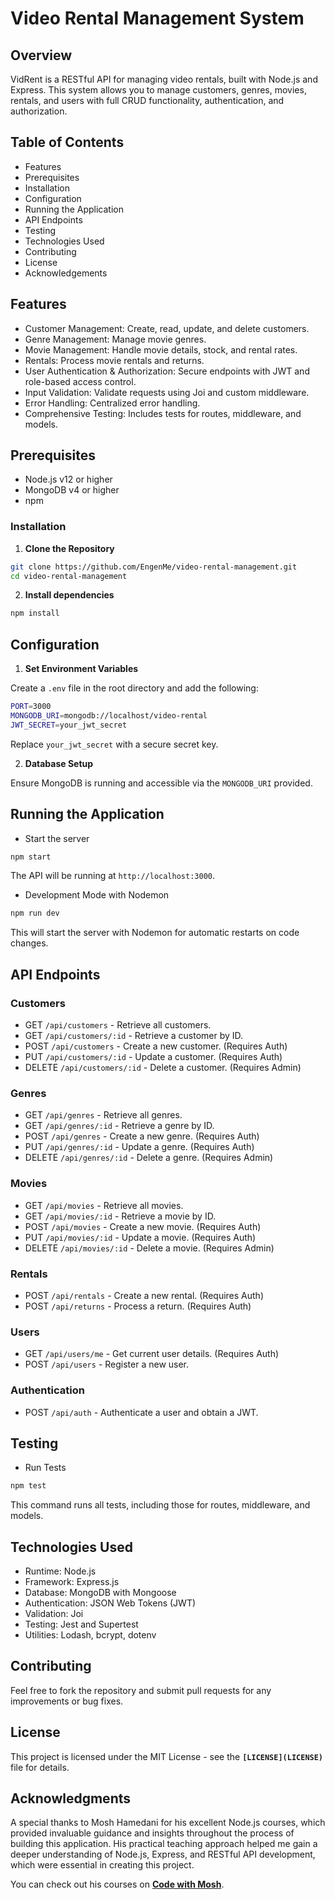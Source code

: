 # Video Rental Management System

## Overview

VidRent is a RESTful API for managing video rentals, built with Node.js and Express. This system allows you to manage customers, genres, movies, rentals, and users with full CRUD functionality, authentication, and authorization.

## Table of Contents

- Features
- Prerequisites
- Installation
- Configuration
- Running the Application
- API Endpoints
- Testing
- Technologies Used
- Contributing
- License
- Acknowledgements

## Features

- Customer Management: Create, read, update, and delete customers.
- Genre Management: Manage movie genres.
- Movie Management: Handle movie details, stock, and rental rates.
- Rentals: Process movie rentals and returns.
- User Authentication & Authorization: Secure endpoints with JWT and role-based access control.
- Input Validation: Validate requests using Joi and custom middleware.
- Error Handling: Centralized error handling.
- Comprehensive Testing: Includes tests for routes, middleware, and models.

## Prerequisites

- Node.js v12 or higher
- MongoDB v4 or higher
- npm

### Installation

1. **Clone the Repository**

```bash
git clone https://github.com/EngenMe/video-rental-management.git
cd video-rental-management
```

2. **Install dependencies**

```bash
npm install
```

## Configuration

1. **Set Environment Variables**

Create a `.env` file in the root directory and add the following:

```bash
PORT=3000
MONGODB_URI=mongodb://localhost/video-rental
JWT_SECRET=your_jwt_secret
```

Replace `your_jwt_secret` with a secure secret key.

2. **Database Setup**

Ensure MongoDB is running and accessible via the `MONGODB_URI` provided.

## Running the Application

- Start the server

```bash
npm start
```

The API will be running at `http://localhost:3000`.

- Development Mode with Nodemon

```bash
npm run dev
```

This will start the server with Nodemon for automatic restarts on code changes.

## API Endpoints

### Customers

- GET `/api/customers` - Retrieve all customers.
- GET `/api/customers/:id` - Retrieve a customer by ID.
- POST `/api/customers` - Create a new customer. (Requires Auth)
- PUT `/api/customers/:id` - Update a customer. (Requires Auth)
- DELETE `/api/customers/:id` - Delete a customer. (Requires Admin)

### Genres

- GET `/api/genres` - Retrieve all genres.
- GET `/api/genres/:id` - Retrieve a genre by ID.
- POST `/api/genres` - Create a new genre. (Requires Auth)
- PUT `/api/genres/:id` - Update a genre. (Requires Auth)
- DELETE `/api/genres/:id` - Delete a genre. (Requires Admin)

### Movies

- GET `/api/movies` - Retrieve all movies.
- GET `/api/movies/:id` - Retrieve a movie by ID.
- POST `/api/movies` - Create a new movie. (Requires Auth)
- PUT `/api/movies/:id` - Update a movie. (Requires Auth)
- DELETE `/api/movies/:id` - Delete a movie. (Requires Admin)

### Rentals

- POST `/api/rentals` - Create a new rental. (Requires Auth)
- POST `/api/returns` - Process a return. (Requires Auth)

### Users

- GET `/api/users/me` - Get current user details. (Requires Auth)
- POST `/api/users` - Register a new user.

### Authentication

- POST `/api/auth` - Authenticate a user and obtain a JWT.

## Testing

- Run Tests

```bash
npm test
```

This command runs all tests, including those for routes, middleware, and models.

## Technologies Used

- Runtime: Node.js
- Framework: Express.js
- Database: MongoDB with Mongoose
- Authentication: JSON Web Tokens (JWT)
- Validation: Joi
- Testing: Jest and Supertest
- Utilities: Lodash, bcrypt, dotenv

## Contributing

Feel free to fork the repository and submit pull requests for any improvements or bug fixes.

## License

This project is licensed under the MIT License - see the **`[LICENSE](LICENSE)`** file for details.

## Acknowledgments

A special thanks to Mosh Hamedani for his excellent Node.js courses, which provided invaluable guidance and insights throughout the process of building this application. His practical teaching approach helped me gain a deeper understanding of Node.js, Express, and RESTful API development, which were essential in creating this project.

You can check out his courses on **[Code with Mosh](https://codewithmosh.com/)**.
